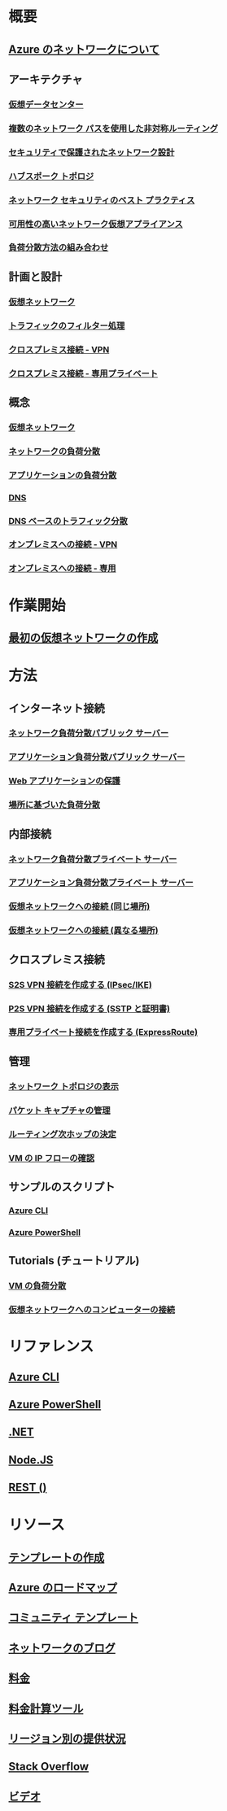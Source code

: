# 概要
## [Azure のネットワークについて](networking-overview.md)
## アーキテクチャ
### [仮想データセンター](networking-virtual-datacenter.md)
### [複数のネットワーク パスを使用した非対称ルーティング](../expressroute/expressroute-asymmetric-routing.md?toc=%2fazure%2fnetworking%2ftoc.json)
### [セキュリティで保護されたネットワーク設計](../best-practices-network-security.md?toc=%2fazure%2fnetworking%2ftoc.json)
### [ハブスポーク トポロジ](https://docs.microsoft.com/azure/architecture/reference-architectures/hybrid-networking/hub-spoke)
### [ネットワーク セキュリティのベスト プラクティス](../security/azure-security-network-security-best-practices.md?toc=%2fazure%2fnetworking%2ftoc.json)
### [可用性の高いネットワーク仮想アプライアンス](https://docs.microsoft.com/azure/architecture/reference-architectures/dmz/nva-ha )
### [負荷分散方法の組み合わせ](../traffic-manager/traffic-manager-load-balancing-azure.md?toc=%2fazure%2fnetworking%2ftoc.json)
## 計画と設計
### [仮想ネットワーク](../virtual-network/virtual-network-vnet-plan-design-arm.md?toc=%2fazure%2fnetworking%2ftoc.json)
### [トラフィックのフィルター処理](../virtual-network/virtual-networks-nsg.md?toc=%2fazure%2fnetworking%2ftoc.json)
### [クロスプレミス接続 - VPN](../vpn-gateway/vpn-gateway-plan-design.md?toc=%2fazure%2fnetworking%2ftoc.json)
### [クロスプレミス接続 - 専用プライベート](../expressroute/expressroute-workflows.md?toc=%2fazure%2fnetworking%2ftoc.json)

##  概念
### [仮想ネットワーク](../virtual-network/virtual-networks-overview.md?toc=%2fazure%2fnetworking%2ftoc.json)
### [ネットワークの負荷分散](../load-balancer/load-balancer-overview.md?toc=%2fazure%2fnetworking%2ftoc.json)
### [アプリケーションの負荷分散](../application-gateway/application-gateway-introduction.md?toc=%2fazure%2fnetworking%2ftoc.json)
### [DNS](../dns/dns-overview.md?toc=%2fazure%2fnetworking%2ftoc.json)
### [DNS ベースのトラフィック分散](../traffic-manager/traffic-manager-overview.md?toc=%2fazure%2fnetworking%2ftoc.json)
### [オンプレミスへの接続 - VPN](../vpn-gateway/vpn-gateway-about-vpngateways.md?toc=%2fazure%2fnetworking%2ftoc.json)
### [オンプレミスへの接続 - 専用](../expressroute/expressroute-introduction.md?toc=%2fazure%2fnetworking%2ftoc.json)

# 作業開始
## [最初の仮想ネットワークの作成](../virtual-network/virtual-network-get-started-vnet-subnet.md?toc=%2fazure%2fnetworking%2ftoc.json)

# 方法
## インターネット接続
### [ネットワーク負荷分散パブリック サーバー](../load-balancer/load-balancer-get-started-internet-portal.md?toc=%2fazure%2fnetworking%2ftoc.json)
### [アプリケーション負荷分散パブリック サーバー](../application-gateway/application-gateway-create-gateway-portal.md?toc=%2fazure%2fnetworking%2ftoc.json)
### [Web アプリケーションの保護](../application-gateway/application-gateway-web-application-firewall-portal.md?toc=%2fazure%2fnetworking%2ftoc.json)
### [場所に基づいた負荷分散](../traffic-manager/traffic-manager-configure-geographic-routing-method.md?toc=%2fazure%2fnetworking%2ftoc.json)
## 内部接続
### [ネットワーク負荷分散プライベート サーバー](../load-balancer/load-balancer-get-started-ilb-arm-portal.md?toc=%2fazure%2fnetworking%2ftoc.json)
### [アプリケーション負荷分散プライベート サーバー](../application-gateway/application-gateway-ilb-arm.md?toc=%2fazure%2fnetworking%2ftoc.json)
### [仮想ネットワークへの接続 (同じ場所)](../virtual-network/virtual-networks-create-vnetpeering-arm-portal.md?toc=%2fazure%2fnetworking%2ftoc.json)
### [仮想ネットワークへの接続 (異なる場所)](../vpn-gateway/vpn-gateway-howto-vnet-vnet-resource-manager-portal.md?toc=%2fazure%2fnetworking%2ftoc.json)
## クロスプレミス接続
### [S2S VPN 接続を作成する (IPsec/IKE)](../vpn-gateway/vpn-gateway-howto-site-to-site-resource-manager-portal.md?toc=%2fazure%2fnetworking%2ftoc.json)
### [P2S VPN 接続を作成する (SSTP と証明書)](../vpn-gateway/vpn-gateway-howto-point-to-site-resource-manager-portal.md?toc=%2fazure%2fnetworking%2ftoc.json)
### [専用プライベート接続を作成する (ExpressRoute)](../expressroute/expressroute-howto-circuit-portal-resource-manager.md?toc=%2fazure%2fnetworking%2ftoc.json)

## 管理
### [ネットワーク トポロジの表示](../network-watcher/network-watcher-topology-powershell.md?toc=%2fazure%2fnetworking%2ftoc.json)
### [パケット キャプチャの管理](../network-watcher/network-watcher-packet-capture-manage-portal.md?toc=%2fazure%2fnetworking%2ftoc.json)
### [ルーティング次ホップの決定](../network-watcher/network-watcher-check-next-hop-portal.md?toc=%2fazure%2fnetworking%2ftoc.json)
### [VM の IP フローの確認](../network-watcher/network-watcher-check-ip-flow-verify-portal.md?toc=%2fazure%2fnetworking%2ftoc.json)

## サンプルのスクリプト
### [Azure CLI](cli-samples.md)
### [Azure PowerShell](powershell-samples.md)

## Tutorials (チュートリアル)
### [VM の負荷分散](../virtual-machines/linux/tutorial-load-balance-nodejs.md?toc=%2fazure%2fnetworking%2ftoc.json)
### [仮想ネットワークへのコンピューターの接続](../vpn-gateway/vpn-gateway-howto-point-to-site-resource-manager-portal.md?toc=%2fazure%2fnetworking%2ftoc.json)

# リファレンス
## [Azure CLI](https://docs.microsoft.com/cli/azure/network)
## [Azure PowerShell](https://docs.microsoft.com/powershell/module/azurerm.network/?view=azurermps-3.8.0)
## [.NET](https://docs.microsoft.com/dotnet/api/microsoft.azure.management.network?view=azuremgmtnetwork-9.1.0-preview)
## [Node.JS](https://azure.microsoft.com/develop/nodejs/#azure-sdk)
## [REST ()](https://msdn.microsoft.com/library/mt163658.aspx)

# リソース
## [テンプレートの作成](/azure/azure-resource-manager/resource-group-authoring-templates?toc=%2fazure%2fnetworking%2ftoc.json)
## [Azure のロードマップ](https://azure.microsoft.com/roadmap/?category=networking)
## [コミュニティ テンプレート](https://azure.microsoft.com/resources/templates/)
## [ネットワークのブログ](http://azure.microsoft.com/blog/topics/networking)
## [料金](https://azure.microsoft.com/pricing)
## [料金計算ツール](https://azure.microsoft.com/pricing/calculator/)
## [リージョン別の提供状況](https://azure.microsoft.com/regions/services/)
## [Stack Overflow](http://stackoverflow.com/questions/tagged/azure-virtual-network)
## [ビデオ](https://azure.microsoft.com/resources/videos/index/?services=virtual-network)

